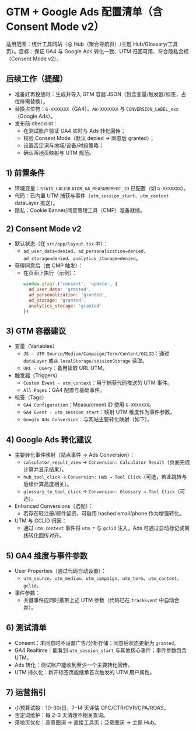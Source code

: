 # GTM + Google Ads 配置清单（含 Consent Mode v2）

适用范围：统计工具网站（总 Hub（聚合导航页）/主题 Hub/Glossary/工具页）。目标：保证 GA4 与 Google Ads 转化一致、UTM 归因可用、符合隐私合规（Consent Mode v2）。

## 后续工作（提醒）
- 准备好再投放时：生成并导入 GTM 容器 JSON（包含变量/触发器/标签，占位符需替换）。
- 替换占位符：`G-XXXXXXX`（GA4）、`AW-XXXXXXX` 与 `CONVERSION_LABEL_xxx`（Google Ads）。
- 发布前 checklist：
  - 在测试账户验证 GA4 实时与 Ads 转化回传；
  - 校验 Consent Mode（默认 denied → 同意后 granted）；
  - 设置否定词与地域/设备/时段策略；
  - 确认落地页映射与 UTM 规范。

## 1) 前置条件
- 环境变量：`STATS_CALCULATOR_GA_MEASUREMENT_ID` 已配置（如 `G-XXXXXXX`）。
- 代码：已内置 UTM 捕获与事件（`utm_session_start`、`utm_context` dataLayer 推送）。
- 隐私：Cookie Banner/同意管理工具（CMP）准备就绪。

## 2) Consent Mode v2
- 默认状态（在 `src/app/layout.tsx` 中）：
  - `ad_user_data=denied`、`ad_personalization=denied`、`ad_storage=denied`、`analytics_storage=denied`。
- 获得同意后（由 CMP 触发）：
  - 在页面上执行（示例）：
    ```js
    window.gtag?.('consent', 'update', {
      ad_user_data: 'granted',
      ad_personalization: 'granted',
      ad_storage: 'granted',
      analytics_storage: 'granted'
    })
    ```

## 3) GTM 容器建议
- 变量（Variables）
  - `JS - UTM Source/Medium/Campaign/Term/Content/GCLID`：通过 `dataLayer` 或从 `localStorage/sessionStorage` 读取。
  - `URL - Query`：备用读取 URL UTM。
- 触发器（Triggers）
  - `Custom Event - utm_context`：用于捕获代码推送的 UTM 事件。
  - `All Pages`：GA4 配置与基础事件。
- 标签（Tags）
  - `GA4 Configuration`：Measurement ID 使用 `G-XXXXXXX`。
  - `GA4 Event - utm_session_start`：映射 UTM 维度作为事件参数。
  - `Google Ads Conversion`：与网站主要转化映射（如下）。

## 4) Google Ads 转化建议
- 主要转化事件映射（站点事件 → Ads Conversion）：
  - `calculator_result_view` → `Conversion: Calculator Result`（页面完成计算并显示结果）。
  - `hub_tool_click` → `Conversion: Hub → Tool Click`（可选，若此跳转与后续计算高度相关）。
  - `glossary_to_tool_click` → `Conversion: Glossary → Tool Click`（可选）。
- Enhanced Conversions（选配）：
  - 若存在轻注册/邮件留资，可启用 hashed email/phone 作为增强转化。
- UTM 与 GCLID 归因：
  - 通过 `utm_context` 事件将 `utm_*` 与 `gclid` 注入，Ads 可通过自动标记或离线转化回传对齐。

## 5) GA4 维度与事件参数
- User Properties（通过代码自动设置）：
  - `utm_source`、`utm_medium`、`utm_campaign`、`utm_term`、`utm_content`、`gclid`。
- 事件参数：
  - 关键事件应同时携带上述 UTM 参数（代码已在 `trackEvent` 中自动合并）。

## 6) 测试清单
- Consent：未同意时不设置广告/分析存储；同意后状态更新为 `granted`。
- GA4 Realtime：能看到 `utm_session_start` 与其他核心事件；事件参数包含 UTM。
- Ads 转化：测试账户能收到至少一个主要转化回传。
- UTM 持久化：新开标签页能继承首次触发的 UTM 用户属性。

## 7) 运营指引
- 小预算试投：$10–$30/日，7–14 天评估 CPC/CTR/CVR/CPA/ROAS。
- 否定词维护：每 2–3 天清理不相关查询。
- 落地页优化：高意图词 → 直接工具页；泛意图词 → 主题 Hub。
